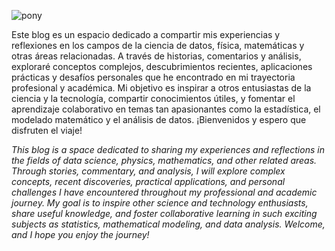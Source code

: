 ![pony](PrancingPonyBanner.png)

Este blog es un espacio dedicado a compartir mis experiencias y reflexiones en los campos de la ciencia de datos, física, matemáticas y otras áreas relacionadas. A través de historias, comentarios y análisis, exploraré conceptos complejos, descubrimientos recientes, aplicaciones prácticas y desafíos personales que he encontrado en mi trayectoria profesional y académica. Mi objetivo es inspirar a otros entusiastas de la ciencia y la tecnología, compartir conocimientos útiles, y fomentar el aprendizaje colaborativo en temas tan apasionantes como la estadística, el modelado matemático y el análisis de datos. ¡Bienvenidos y espero que disfruten el viaje!

_This blog is a space dedicated to sharing my experiences and reflections in the fields of data science, physics, mathematics, and other related areas. Through stories, commentary, and analysis, I will explore complex concepts, recent discoveries, practical applications, and personal challenges I have encountered throughout my professional and academic journey. My goal is to inspire other science and technology enthusiasts, share useful knowledge, and foster collaborative learning in such exciting subjects as statistics, mathematical modeling, and data analysis. Welcome, and I hope you enjoy the journey!_
